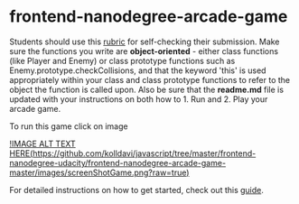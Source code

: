 frontend-nanodegree-arcade-game
===============================

Students should use this [rubric](https://review.udacity.com/#!/projects/2696458597/rubric) for self-checking their submission. Make sure the functions you write are **object-oriented** - either class functions (like Player and Enemy) or class prototype functions such as Enemy.prototype.checkCollisions, and that the keyword 'this' is used appropriately within your class and class prototype functions to refer to the object the function is called upon. Also be sure that the **readme.md** file is updated with your instructions on both how to 1. Run and 2. Play your arcade game.

To run this game click on image

[!IMAGE ALT TEXT HERE(https://github.com/kolldavi/javascript/tree/master/frontend-nanodegree-udacity/frontend-nanodegree-arcade-game-master/images/screenShotGame.png?raw=true)](http://www.dkoller.com/javascript/frontend-nanodegree-udacity/frontend-nanodegree-arcade-game-master/index.html)


For detailed instructions on how to get started, check out this [guide](https://docs.google.com/document/d/1v01aScPjSWCCWQLIpFqvg3-vXLH2e8_SZQKC8jNO0Dc/pub?embedded=true).
